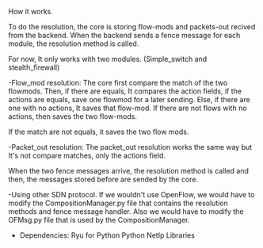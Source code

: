 How it works.

To do the resolution, the core is storing flow-mods and packets-out recived from the backend. When the backend sends a fence message for each module, the resolution method is called.

For now, It only works with two modules. (Simple_switch and stealth_firewall)

-Flow_mod resolution:
The core first compare the match of the two flowmods. Then, if there are equals, It compares the action fields, if the actions are equals, save one flowmod for a later sending. Else, if there are one with no actions, It saves that flow-mod. If there are not flows with no actions, then saves the two flow-mods.

If the match are not equals, it saves the two flow mods.


-Packet_out resolution:
The packet_out resolution works the same way but It's not compare matches, only the actions field.


When the two fence messages arrive, the resolution method is called and then, the messages stored before are sended by the core.


-Using other SDN protocol.
If we wouldn't use OpenFlow, we would have to modify the CompositionManager.py file that contains the resolution methods and fence message handler. Also we would have to modify the OFMsg.py file that is used by the CompositionManager.


- Dependencies:
	Ryu for Python
	Python
	NetIp Libraries


